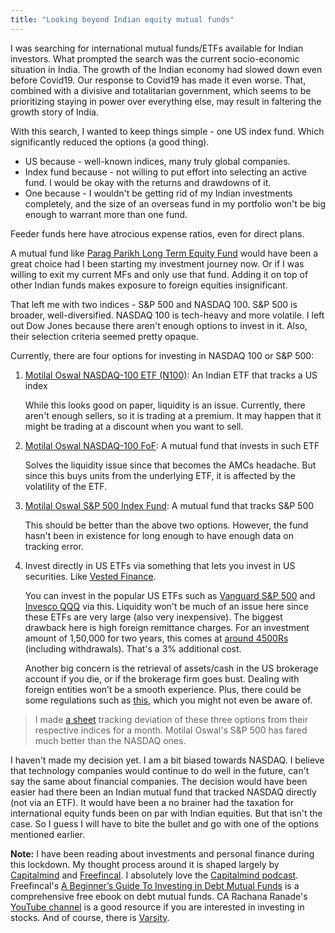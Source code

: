 ```yaml
---
title: "Looking beyond Indian equity mutual funds"
---
```


I was searching for international mutual funds/ETFs available for Indian investors. What prompted the search was the current socio-economic situation in India. The growth of the Indian economy had slowed down even before Covid19. Our response to Covid19 has made it even worse. That, combined with a divisive and totalitarian government, which seems to be prioritizing staying in power over everything else, may result in faltering the growth story of India.

With this search, I wanted to keep things simple - one US index fund. Which significantly reduced the options (a good thing).

- US because - well-known indices, many truly global companies.  
- Index fund because - not willing to put effort into selecting an active fund. I would be okay with the returns and drawdowns of it.  
- One because - I wouldn't be getting rid of my Indian investments completely, and the size of an overseas fund in my portfolio won't be big enough to warrant more than one fund.  

Feeder funds here have atrocious expense ratios, even for direct plans.

A mutual fund like [Parag Parikh Long Term Equity Fund](https://amc.ppfas.com/schemes/parag-parikh-long-term-equity-fund/) would have been a great choice had I been starting my investment journey now. Or if I was willing to exit my current MFs and only use that fund. Adding it on top of other Indian funds makes exposure to foreign equities insignificant.

That left me with two indices - S&P 500 and NASDAQ 100. S&P 500 is broader, well-diversified. NASDAQ 100 is tech-heavy and more volatile. I left out Dow Jones because there aren't enough options to invest in it. Also, their selection criteria seemed pretty opaque.

Currently, there are four options for investing in NASDAQ 100 or S&P 500:
1. [Motilal Oswal NASDAQ-100 ETF (N100)](https://www.motilaloswal.com/markets/mutual-funds-market-overview/12425/Motilal-Oswal-NASDAQ-100-ETF): An Indian ETF that tracks a US index 

    While this looks good on paper, liquidity is an issue. Currently, there aren't enough sellers, so it is trading at a premium. It may happen that it might be trading at a discount when you want to sell.

2. [Motilal Oswal NASDAQ-100 FoF](https://www.motilaloswalmf.com/mf/nasdaq100fof/): A mutual fund that invests in such ETF

    Solves the liquidity issue since that becomes the AMCs headache. But since this buys units from the underlying ETF, it is affected by the volatility of the ETF.

3. [Motilal Oswal S&P 500 Index Fund](https://www.motilaloswal.com/markets/mutual-funds-market-overview/41518/motilal-oswal-s&p-500-index-fund-(g)): A mutual fund that tracks S&P 500

    This should be better than the above two options. However, the fund hasn't been in existence for long enough to have enough data on tracking error.  

4. Invest directly in US ETFs via something that lets you invest in US securities. Like [Vested Finance](https://vested.co.in/).

    You can invest in the popular US ETFs such as [Vanguard S&P 500](https://investor.vanguard.com/etf/profile/VOO) and [Invesco QQQ](https://www.invesco.com/us/qqq-etf/) via this. Liquidity won't be much of an issue here since these ETFs are very large (also very inexpensive). The biggest drawback here is high foreign remittance charges. For an investment amount of 1,50,000 for two years, this comes at [around 4500Rs](https://www.reddit.com/r/IndiaInvestments/comments/fz6dub/ama_on_vested_us_investing_international/fn3g9ac/) (including withdrawals). That's a 3% additional cost.

    Another big concern is the retrieval of assets/cash in the US brokerage account if you die, or if the brokerage firm goes bust. Dealing with foreign entities won’t be a smooth experience. Plus, there could be some regulations such as [this](https://twitter.com/gshewakr/status/1313055827012456449), which you might not even be aware of.

> I made [a sheet](https://docs.google.com/spreadsheets/d/1QqM9GeOu0EBPwrWptHsioiYenMwK1pVXBb-0ykrknQc/edit?usp=sharing#gid=203536807) tracking deviation of these three options from their respective indices for a month. Motilal Oswal's S&P 500 has fared much better than the NASDAQ ones.

I haven't made my decision yet. I am a bit biased towards NASDAQ. I believe that technology companies would continue to do well in the future, can't say the same about financial companies. The decision would have been easier had there been an Indian mutual fund that tracked NASDAQ directly (not via an ETF). It would have been a no brainer had the taxation for international equity funds been on par with Indian equities. But that isn't the case. So I guess I will have to bite the bullet and go with one of the options mentioned earlier.


**Note:**
I have been reading about investments and personal finance during this lockdown. My thought process around it is shaped largely by [Capitalmind](https://www.capitalmind.in/) and [Freefincal](https://freefincal.com/). I absolutely love the [Capitalmind podcast](https://capitalmind.libsyn.com/). Freefincal's [A Beginner’s Guide To Investing in Debt Mutual Funds](https://freefincal.com/e-book-beginners-guide-debt-mutual-funds/) is a comprehensive free ebook on debt mutual funds. CA Rachana Ranade's [YouTube channel](https://www.youtube.com/rachanaphadke) is a good resource if you are interested in investing in stocks. And of course, there is [Varsity](https://zerodha.com/varsity/).
